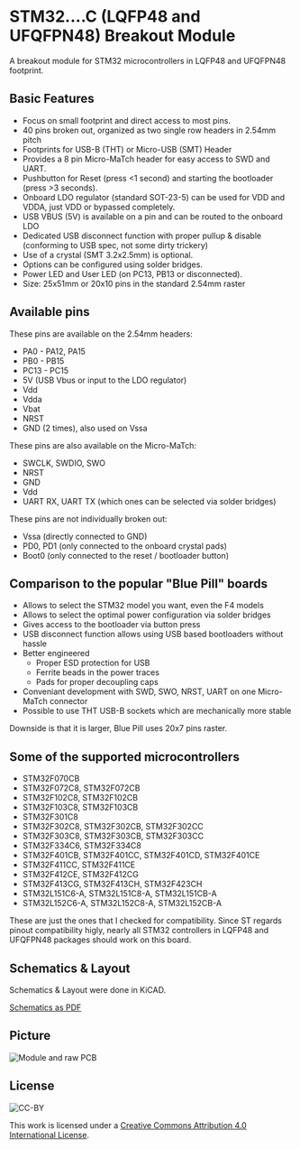 STM32....C (LQFP48 and UFQFPN48) Breakout Module
================================================

A breakout module for STM32 microcontrollers in LQFP48 and UFQFPN48 footprint.

Basic Features
--------------

* Focus on small footprint and direct access to most pins.
* 40 pins broken out, organized as two single row headers in 2.54mm pitch 
* Footprints for USB-B (THT) or Micro-USB (SMT) Header
* Provides a 8 pin Micro-MaTch header for easy access to SWD and UART.
* Pushbutton for Reset (press <1 second) and starting the bootloader (press >3 seconds).
* Onboard LDO regulator (standard SOT-23-5) can be used for VDD and VDDA, just VDD or bypassed completely.
* USB VBUS (5V) is available on a pin and can be routed to the onboard LDO
* Dedicated USB disconnect function with proper pullup & disable (conforming to USB spec, not some dirty trickery)
* Use of a crystal (SMT 3.2x2.5mm) is optional.
* Options can be configured using solder bridges.
* Power LED and User LED (on PC13, PB13 or disconnected).
* Size: 25x51mm or 20x10 pins in the standard 2.54mm raster

Available pins
--------------

These pins are available on the 2.54mm headers:

* PA0 - PA12, PA15
* PB0 - PB15
* PC13 - PC15
* 5V (USB Vbus or input to the LDO regulator)
* Vdd
* Vdda
* Vbat
* NRST
* GND (2 times), also used on Vssa

These pins are also available on the Micro-MaTch:

* SWCLK, SWDIO, SWO
* NRST
* GND
* Vdd
* UART RX, UART TX (which ones can be selected via solder bridges)

These pins are not individually broken out:

* Vssa (directly connected to GND)
* PD0, PD1 (only connected to the onboard crystal pads)
* Boot0 (only connected to the reset / bootloader button)

Comparison to the popular "Blue Pill" boards
---------------------------------------------

* Allows to select the STM32 model you want, even the F4 models
* Allows to select the optimal power configuration via solder bridges
* Gives access to the bootloader via button press
* USB disconnect function allows using USB based bootloaders without hassle
* Better engineered
    * Proper ESD protection for USB
    * Ferrite beads in the power traces
    * Pads for proper decoupling caps
* Conveniant development with SWD, SWO, NRST, UART on one Micro-MaTch connector
* Possible to use THT USB-B sockets which are mechanically more stable

Downside is that it is larger, Blue Pill uses 20x7 pins raster.

Some of the supported microcontrollers
------------------------------------

* STM32F070CB
* STM32F072C8, STM32F072CB
* STM32F102C8, STM32F102CB
* STM32F103C8, STM32F103CB
* STM32F301C8
* STM32F302C8, STM32F302CB, STM32F302CC
* STM32F303C8, STM32F303CB, STM32F303CC
* STM32F334C6, STM32F334C8
* STM32F401CB, STM32F401CC, STM32F401CD, STM32F401CE
* STM32F411CC, STM32F411CE
* STM32F412CE, STM32F412CG
* STM32F413CG, STM32F413CH, STM32F423CH
* STM32L151C6-A, STM32L151C8-A, STM32L151CB-A
* STM32L152C6-A, STM32L152C8-A, STM32L152CB-A


These are just the ones that I checked for compatibility. Since ST regards pinout compatibility higly,
nearly all STM32 controllers in LQFP48 and UFQFPN48 packages should work on this board.

Schematics & Layout
-------------------

Schematics & Layout were done in KiCAD.

[Schematics as PDF](https://github.com/electroniceel/stm32....c-breakout/raw/master/schematics.pdf)

Picture
-------

![Module and raw PCB](https://github.com/electroniceel/stm32....c-breakout/raw/master/pictures/board%2Bsample.jpg)

License
-------
![CC-BY](https://licensebuttons.net/l/by/4.0/88x31.png)

This work is licensed under a [Creative Commons Attribution 4.0 International License](https://creativecommons.org/licenses/by/4.0/).
